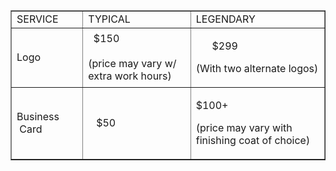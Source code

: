 <!doctype html>
<html>
<head>
<meta charset="UTF-8">
<title>Untitled Document</title>
</head>

<body><table width="200" border="1">
  <tbody>
    <tr>
      <td>SERVICE </td>
      <td>TYPICAL </td>
      <td>LEGENDARY</td>
    </tr>
    <tr>
      <td>Logo </td>
      <td>&nbsp; $150<br>
        <br>
      (price may vary w/ extra work hours)<br></td>
      <td><p> &nbsp; &nbsp; &nbsp; $299 </p>
        <p>(With two alternate logos) </p></td>
    </tr>
    <tr>
      <td>Business &nbsp; &nbsp; &nbsp; &nbsp;Card </td>
      <td>&nbsp; &nbsp;$50 </td>
      <td><p>$100+</p>
        <p>(price may vary with finishing coat of choice) </p></td>
    </tr>
  </tbody>
</table>
</body>
</html>


